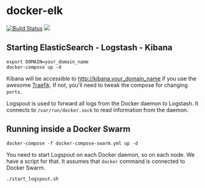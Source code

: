 # docker-elk

[![Build Status](https://travis-ci.org/ViBiOh/docker-elk.svg?branch=master)](https://travis-ci.org/ViBiOh/docker-elk) [![](https://imagelayers.io/badge/vibioh/logspout:latest.svg)](https://imagelayers.io/?images=vibioh/logspout:latest 'Get your own badge on imagelayers.io')

## Starting ElasticSearch - Logstash - Kibana

```
export DOMAIN=your_domain_name
docker-compose up -d
```

Kibana will be accessible to http://kibana.your_domain_name if you use the awesome [Traefik](https://traefik.io). If not, you'll need to tweak the compose for changing `ports`.

Logspout is used to forward all logs from the Docker daemon to Logstash. It connects to `/var/run/docker.sock` to read information from the daemon.


## Running inside a Docker Swarm

```
docker-compose -f docker-compose-swarm.yml up -d
```

You need to start Logspout on each Docker daemon, so on each node. We have a script for that. It assumes that `docker` command is connected to Docker Swarm.

```
./start_logspout.sh
```